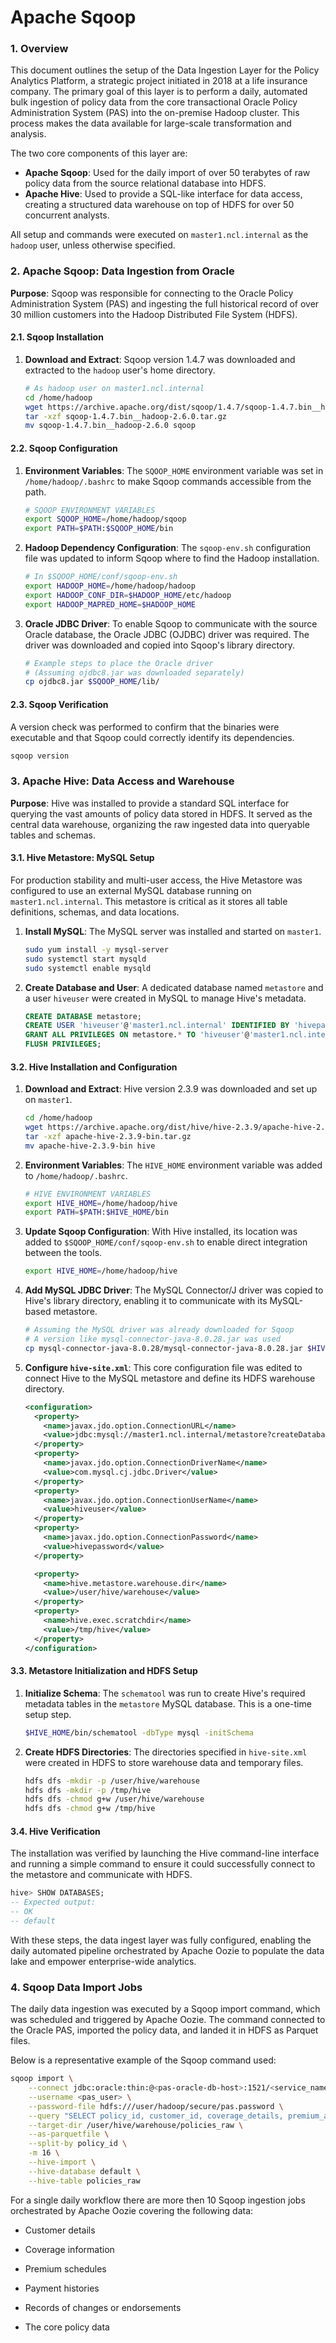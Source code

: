 # Apache Sqoop

### **1. Overview**

This document outlines the setup of the Data Ingestion Layer for the Policy Analytics Platform, a strategic project initiated in 2018 at a life insurance company. The primary goal of this layer is to perform a daily, automated bulk ingestion of policy data from the core transactional Oracle Policy Administration System (PAS) into the on-premise Hadoop cluster. This process makes the data available for large-scale transformation and analysis.

The two core components of this layer are:

  * **Apache Sqoop**: Used for the daily import of over 50 terabytes of raw policy data from the source relational database into HDFS.
  * **Apache Hive**: Used to provide a SQL-like interface for data access, creating a structured data warehouse on top of HDFS for over 50 concurrent analysts.

All setup and commands were executed on `master1.ncl.internal` as the `hadoop` user, unless otherwise specified.

### **2. Apache Sqoop: Data Ingestion from Oracle**

**Purpose**: Sqoop was responsible for connecting to the Oracle Policy Administration System (PAS) and ingesting the full historical record of over 30 million customers into the Hadoop Distributed File System (HDFS).

#### **2.1. Sqoop Installation**

1.  **Download and Extract**: Sqoop version 1.4.7 was downloaded and extracted to the `hadoop` user's home directory.
    ```bash
    # As hadoop user on master1.ncl.internal
    cd /home/hadoop
    wget https://archive.apache.org/dist/sqoop/1.4.7/sqoop-1.4.7.bin__hadoop-2.6.0.tar.gz
    tar -xzf sqoop-1.4.7.bin__hadoop-2.6.0.tar.gz
    mv sqoop-1.4.7.bin__hadoop-2.6.0 sqoop
    ```

#### **2.2. Sqoop Configuration**

1.  **Environment Variables**: The `SQOOP_HOME` environment variable was set in `/home/hadoop/.bashrc` to make Sqoop commands accessible from the path.

    ```bash
    # SQOOP ENVIRONMENT VARIABLES
    export SQOOP_HOME=/home/hadoop/sqoop
    export PATH=$PATH:$SQOOP_HOME/bin
    ```

2.  **Hadoop Dependency Configuration**: The `sqoop-env.sh` configuration file was updated to inform Sqoop where to find the Hadoop installation.

    ```bash
    # In $SQOOP_HOME/conf/sqoop-env.sh
    export HADOOP_HOME=/home/hadoop/hadoop
    export HADOOP_CONF_DIR=$HADOOP_HOME/etc/hadoop
    export HADOOP_MAPRED_HOME=$HADOOP_HOME
    ```

3.  **Oracle JDBC Driver**: To enable Sqoop to communicate with the source Oracle database, the Oracle JDBC (OJDBC) driver was required. The driver was downloaded and copied into Sqoop's library directory.

    ```bash
    # Example steps to place the Oracle driver
    # (Assuming ojdbc8.jar was downloaded separately)
    cp ojdbc8.jar $SQOOP_HOME/lib/
    ```

#### **2.3. Sqoop Verification**

A version check was performed to confirm that the binaries were executable and that Sqoop could correctly identify its dependencies.

```bash
sqoop version
```

### **3. Apache Hive: Data Access and Warehouse**

**Purpose**: Hive was installed to provide a standard SQL interface for querying the vast amounts of policy data stored in HDFS. It served as the central data warehouse, organizing the raw ingested data into queryable tables and schemas.

#### **3.1. Hive Metastore: MySQL Setup**

For production stability and multi-user access, the Hive Metastore was configured to use an external MySQL database running on `master1.ncl.internal`. This metastore is critical as it stores all table definitions, schemas, and data locations.

1.  **Install MySQL**: The MySQL server was installed and started on `master1`.

    ```bash
    sudo yum install -y mysql-server
    sudo systemctl start mysqld
    sudo systemctl enable mysqld
    ```

2.  **Create Database and User**: A dedicated database named `metastore` and a user `hiveuser` were created in MySQL to manage Hive's metadata.

    ```sql
    CREATE DATABASE metastore;
    CREATE USER 'hiveuser'@'master1.ncl.internal' IDENTIFIED BY 'hivepassword';
    GRANT ALL PRIVILEGES ON metastore.* TO 'hiveuser'@'master1.ncl.internal';
    FLUSH PRIVILEGES;
    ```

#### **3.2. Hive Installation and Configuration**

1.  **Download and Extract**: Hive version 2.3.9 was downloaded and set up on `master1`.

    ```bash
    cd /home/hadoop
    wget https://archive.apache.org/dist/hive/hive-2.3.9/apache-hive-2.3.9-bin.tar.gz
    tar -xzf apache-hive-2.3.9-bin.tar.gz
    mv apache-hive-2.3.9-bin hive
    ```

2.  **Environment Variables**: The `HIVE_HOME` environment variable was added to `/home/hadoop/.bashrc`.

    ```bash
    # HIVE ENVIRONMENT VARIABLES
    export HIVE_HOME=/home/hadoop/hive
    export PATH=$PATH:$HIVE_HOME/bin
    ```

3.  **Update Sqoop Configuration**: With Hive installed, its location was added to `$SQOOP_HOME/conf/sqoop-env.sh` to enable direct integration between the tools.

    ```bash
    export HIVE_HOME=/home/hadoop/hive
    ```

4.  **Add MySQL JDBC Driver**: The MySQL Connector/J driver was copied to Hive's library directory, enabling it to communicate with its MySQL-based metastore.

    ```bash
    # Assuming the MySQL driver was already downloaded for Sqoop
    # A version like mysql-connector-java-8.0.28.jar was used
    cp mysql-connector-java-8.0.28/mysql-connector-java-8.0.28.jar $HIVE_HOME/lib/
    ```

5.  **Configure `hive-site.xml`**: This core configuration file was edited to connect Hive to the MySQL metastore and define its HDFS warehouse directory.

    ```xml
    <configuration>
      <property>
        <name>javax.jdo.option.ConnectionURL</name>
        <value>jdbc:mysql://master1.ncl.internal/metastore?createDatabaseIfNotExist=true</value>
      </property>
      <property>
        <name>javax.jdo.option.ConnectionDriverName</name>
        <value>com.mysql.cj.jdbc.Driver</value>
      </property>
      <property>
        <name>javax.jdo.option.ConnectionUserName</name>
        <value>hiveuser</value>
      </property>
      <property>
        <name>javax.jdo.option.ConnectionPassword</name>
        <value>hivepassword</value>
      </property>

      <property>
        <name>hive.metastore.warehouse.dir</name>
        <value>/user/hive/warehouse</value>
      </property>
      <property>
        <name>hive.exec.scratchdir</name>
        <value>/tmp/hive</value>
      </property>
    </configuration>
    ```

#### **3.3. Metastore Initialization and HDFS Setup**

1.  **Initialize Schema**: The `schematool` was run to create Hive's required metadata tables in the `metastore` MySQL database. This is a one-time setup step.

    ```bash
    $HIVE_HOME/bin/schematool -dbType mysql -initSchema
    ```

2.  **Create HDFS Directories**: The directories specified in `hive-site.xml` were created in HDFS to store warehouse data and temporary files.

    ```bash
    hdfs dfs -mkdir -p /user/hive/warehouse
    hdfs dfs -mkdir -p /tmp/hive
    hdfs dfs -chmod g+w /user/hive/warehouse
    hdfs dfs -chmod g+w /tmp/hive
    ```

#### **3.4. Hive Verification**

The installation was verified by launching the Hive command-line interface and running a simple command to ensure it could successfully connect to the metastore and communicate with HDFS.

```sql
hive> SHOW DATABASES;
-- Expected output:
-- OK
-- default
```

With these steps, the data ingest layer was fully configured, enabling the daily automated pipeline orchestrated by Apache Oozie to populate the data lake and empower enterprise-wide analytics.

### **4. Sqoop Data Import Jobs**

The daily data ingestion was executed by a Sqoop import command, which was scheduled and triggered by Apache Oozie. The command connected to the Oracle PAS, imported the policy data, and landed it in HDFS as Parquet files.

Below is a representative example of the Sqoop command used:

```bash
sqoop import \
    --connect jdbc:oracle:thin:@<pas-oracle-db-host>:1521/<service_name> \
    --username <pas_user> \
    --password-file hdfs:///user/hadoop/secure/pas.password \
    --query "SELECT policy_id, customer_id, coverage_details, premium_amount, effective_date FROM policies WHERE \$CONDITIONS" \
    --target-dir /user/hive/warehouse/policies_raw \
    --as-parquetfile \
    --split-by policy_id \
    -m 16 \
    --hive-import \
    --hive-database default \
    --hive-table policies_raw
```

For a single daily workflow there are more then 10 Sqoop ingestion jobs orchestrated by Apache Oozie covering the following data:

- Customer details

- Coverage information

- Premium schedules

- Payment histories

- Records of changes or endorsements

- The core policy data
